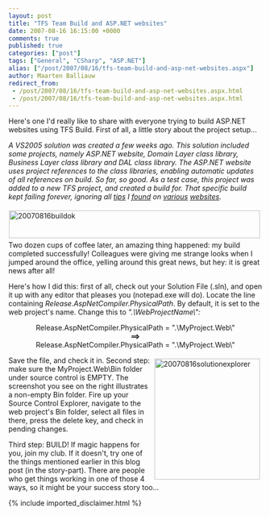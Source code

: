 ```yaml
---
layout: post
title: "TFS Team Build and ASP.NET websites"
date: 2007-08-16 16:15:00 +0000
comments: true
published: true
categories: ["post"]
tags: ["General", "CSharp", "ASP.NET"]
alias: ["/post/2007/08/16/tfs-team-build-and-asp-net-websites.aspx"]
author: Maarten Balliauw
redirect_from:
 - /post/2007/08/16/tfs-team-build-and-asp-net-websites.aspx.html
 - /post/2007/08/16/tfs-team-build-and-asp-net-websites.aspx.html
---
```

<p>Here's one I'd really like to share with everyone trying to build ASP.NET websites using TFS Build. First of all, a little story about the project setup...</p> <p><i>A VS2005 solution was created a few weeks ago. This solution included some projects, namely ASP.NET website, Domain Layer class library, Business Layer class library and DAL class library. The ASP.NET website uses project references to the class libraries, enabling automatic updates of all references on build. So far, so good. As a test case, this project was added to a new TFS project, and created a build for. That specific build kept failing forever, ignoring all </i><a href="http://msdn2.microsoft.com/en-us/teamsystem/aa718895.aspx" mce_href="http://msdn2.microsoft.com/en-us/teamsystem/aa718895.aspx" target="_blank"><i>tips</i></a><i> I </i><a href="http://msdn2.microsoft.com/en-us/teamsystem/aa718894.aspx" mce_href="http://msdn2.microsoft.com/en-us/teamsystem/aa718894.aspx" target="_blank"><i>found</i></a><i> on </i><a href="http://forums.microsoft.com/MSDN/ShowPost.aspx?PostID=514956&amp;SiteID=1" mce_href="http://forums.microsoft.com/MSDN/ShowPost.aspx?PostID=514956&amp;SiteID=1" target="_blank"><i>various</i></a><i> </i><a href="http://forums.asp.net/p/984258/1282520.aspx" mce_href="http://forums.asp.net/p/984258/1282520.aspx" target="_blank"><i>websites</i></a><i>.</i></p> <p><a href="/images/WindowsLiveWriter/TFSTeamBuildandASP.NETwebsites_85C5/20070816buildok.jpg" mce_href="/images/WindowsLiveWriter/TFSTeamBuildandASP.NETwebsites_85C5/20070816buildok.jpg" atomicselection="true"><img src="/images/WindowsLiveWriter/TFSTeamBuildandASP.NETwebsites_85C5/20070816buildok_thumb.jpg" title="20070816buildok" style="border: 0px none ;" alt="20070816buildok" mce_src="/images/WindowsLiveWriter/TFSTeamBuildandASP.NETwebsites_85C5/20070816buildok_thumb.jpg" align="right" border="0" height="55" hspace="5" vspace="5" width="498"></a> Two dozen cups of coffee later, an amazing thing happened: my build completed successfully! Colleagues were giving me strange looks when I jumped around the office, yelling around this great news, but hey: it is great news after all!</p> <p>Here's how I did this: first of all, check out your Solution File (.sln), and open it up with any editor that pleases you (notepad.exe will do). Locate the line containing <i>Release.AspNetCompiler.PhysicalPath</i>. By default, it is set to the web project's name. Change this to <i>".\WebProjectName\":</i></p> <p align="center">Release.AspNetCompiler.PhysicalPath = ".\MyProject.Web\"<br><b>==&gt;</b><br>Release.AspNetCompiler.PhysicalPath = ".\MyProject.Web\"</p> <p align="left"><a href="/images/WindowsLiveWriter/TFSTeamBuildandASP.NETwebsites_85C5/20070816solutionexplorer.jpg" mce_href="/images/WindowsLiveWriter/TFSTeamBuildandASP.NETwebsites_85C5/20070816solutionexplorer.jpg" atomicselection="true"><img src="/images/WindowsLiveWriter/TFSTeamBuildandASP.NETwebsites_85C5/20070816solutionexplorer_thumb.jpg" title="20070816solutionexplorer" style="border: 0px none ;" alt="20070816solutionexplorer" mce_src="/images/WindowsLiveWriter/TFSTeamBuildandASP.NETwebsites_85C5/20070816solutionexplorer_thumb.jpg" align="right" border="0" height="240" hspace="5" vspace="5" width="209"></a> Save the file, and check it in. Second step: make sure the MyProject.Web\Bin folder under source control is EMPTY. The screenshot you see on the right illustrates a non-empty Bin folder. Fire up your Source Control Explorer, navigate to the web project's Bin folder, select all files in there, press the delete key, and check in pending changes.</p> <p align="left">Third step: BUILD! If magic happens for you, join my club. If it doesn't, try one of the things mentioned earlier in this blog post (in the story-part). There are people who get things working in one of those 4 ways, so it might be your success story too...</p>
{% include imported_disclaimer.html %}
